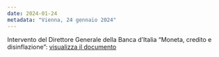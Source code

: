 ```yaml
---
date: 2024-01-24
metadata: "Vienna, 24 gennaio 2024"
---
```


Intervento del Direttore Generale della Banca d’Italia “Moneta, credito e disinflazione”: <a href="/assets/2024-01-24-signorini.pdf" target="_blank">visualizza il documento</a>
